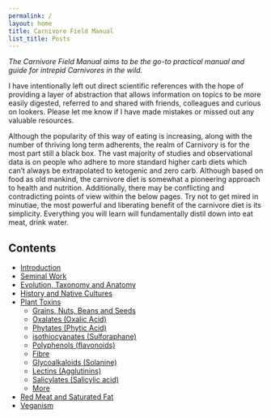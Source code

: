 ```yaml
---
permalink: /
layout: home
title: Carnivore Field Manual
list_title: Posts
---
```


*The Carnivore Field Manual aims to be the go-to practical manual and guide for intrepid Carnivores in the wild.*

I have intentionally left out direct scientific references with the hope of providing a layer of abstraction that allows information on topics to be more easily digested, referred to and shared with friends, colleagues and curious on lookers.
Please let me know if I have made mistakes or missed out any valuable resources.

Although the popularity of this way of eating is increasing, along with the number of thriving long term adherents, the realm of Carnivory is for the most part still a black box. The vast majority of studies and observational data is on people who adhere to more standard higher carb diets which can’t always be extrapolated to ketogenic and zero carb. Although based on food as old mankind, the carnivore diet is somewhat a pioneering approach to health and nutrition. Additionally, there may be conflicting and contradicting points of view within the below pages. Try not to get mired in minutiae, the most powerful and liberating benefit of the carnivore diet is its simplicity. Everything you will learn will fundamentally distil down into eat meat, drink water.

## Contents

- [Introduction](introduction)
- [Seminal Work](seminal_work)
- [Evolution, Taxonomy and Anatomy](evolution)
- [History and Native Cultures](native_cultures)
- [Plant Toxins](plant_toxins)
    - [Grains, Nuts, Beans and Seeds](grains_nuts_seeds_legumes)
    - [Oxalates (Oxalic Acid)](oxalates)
    - [Phytates (Phytic Acid)](phytates)
    - [isothiocyanates (Sulforaphane)](isothiocyanates)
    - [Polyphenols (flavonoids)](polyphenols)
    - [Fibre](fibre)
    - [Glycoalkaloids (Solanine)](glycoalkaloids)
    - [Lectins (Agglutinins)](lectins)
    - [Salicylates (Salicylic acid)](salicylates)
    - [More](more)
- [Red Meat and Saturated Fat](red_meat)
- [Veganism](veganism)

